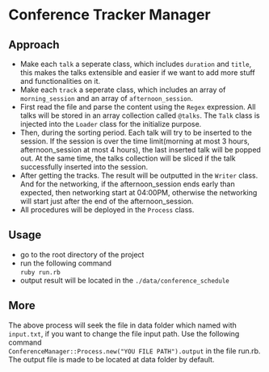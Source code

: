 # Conference Tracker Manager  

## Approach  
* Make each `talk` a seperate class, which includes `duration` and `title`, this makes the talks extensible and easier if we want to add more stuff and functionalities on it.  
* Make each `track` a seperate class, which includes an array of `morning_session` and an array of `afternoon_session`.  
* First read the file and parse the content using the `Regex` expression. All talks will be stored in an array collection called `@talks`. The `Talk` class is injected into the `Loader` class for the initialize purpose.  
* Then, during the sorting period. Each talk will try to be inserted to the session. If the session is over the time limit(morning at most 3 hours, afternoon_session at most 4 hours), the last inserted talk will be popped out. At the same time, the talks collection will be sliced if the talk successfully inserted into the session.  
* After getting the tracks. The result will be outputted in the `Writer` class. And for the networking, if the afternoon_session ends early than expected, then networking start at 04:00PM, otherwise the networking will start just after the end of the afternoon_session.  
* All procedures will be deployed in the `Process` class.  

## Usage  
* go to the root directory of the project  
* run the following command  
`ruby run.rb`  
* output result will be located in the `./data/conference_schedule`


## More  
The above process will seek the file in data folder which named with `input.txt`,
if you want to change the file input path. Use the following command  
`ConferenceManager::Process.new("YOU FILE PATH").output` in the file run.rb.   
The output file is made to be located at data folder by default.
